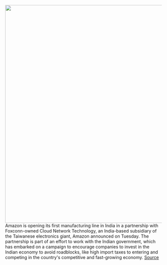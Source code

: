 <img src='https://cdn.vox-cdn.com/thumbor/CI7Ldts5Qdx-QeRfe3hkDipVdgM=/0x0:2040x1360/1200x800/filters:focal(857x517:1183x843)/cdn.vox-cdn.com/uploads/chorus_image/image/68826662/cwelch_181030_3054_0442.0.jpg' width='700px' /><br/>
Amazon is opening its first manufacturing line in India in a partnership with Foxconn-owned Cloud Network Technology, an India-based subsidiary of the Taiwanese electronics giant, Amazon announced on Tuesday. The partnership is part of an effort to work with the Indian government, which has embarked on a campaign to encourage companies to invest in the Indian economy to avoid roadblocks, like high import taxes to entering and competing in the country's competitive and fast-growing economy.
<a href='https://www.theverge.com/2021/2/16/22286059/amazon-fire-tv-india-manufacturing-line-partner-foxconn'> Source <a/>